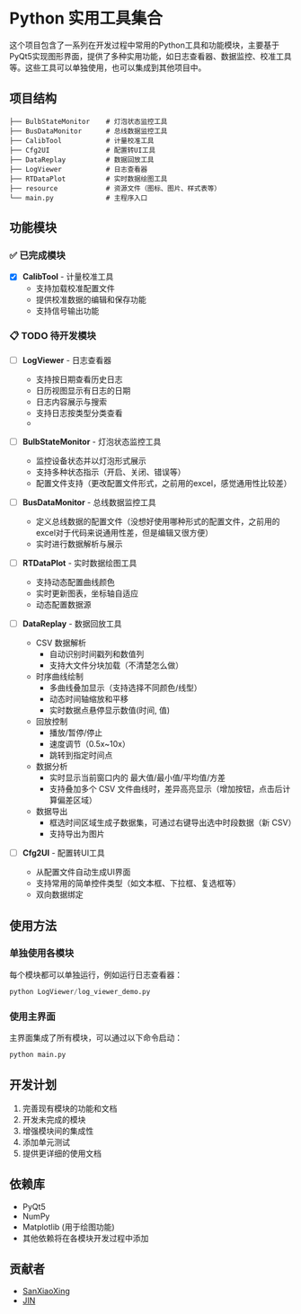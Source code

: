 # Python 实用工具集合

这个项目包含了一系列在开发过程中常用的Python工具和功能模块，主要基于PyQt5实现图形界面，提供了多种实用功能，如日志查看器、数据监控、校准工具等。这些工具可以单独使用，也可以集成到其他项目中。

## 项目结构

```
├── BulbStateMonitor    # 灯泡状态监控工具
├── BusDataMonitor      # 总线数据监控工具
├── CalibTool           # 计量校准工具
├── Cfg2UI              # 配置转UI工具
├── DataReplay          # 数据回放工具
├── LogViewer           # 日志查看器
├── RTDataPlot          # 实时数据绘图工具
├── resource            # 资源文件（图标、图片、样式表等）
└── main.py             # 主程序入口
```

## 功能模块

### ✅ 已完成模块

- [x] **CalibTool** - 计量校准工具
  - 支持加载校准配置文件
  - 提供校准数据的编辑和保存功能
  - 支持信号输出功能

### 📋 TODO 待开发模块

- [ ] **LogViewer** - 日志查看器
  - 支持按日期查看历史日志
  - 日历视图显示有日志的日期
  - 日志内容展示与搜索  
  - 支持日志按类型分类查看
  - 
- [ ] **BulbStateMonitor** - 灯泡状态监控工具
  - 监控设备状态并以灯泡形式展示
  - 支持多种状态指示（开启、关闭、错误等）
  - 配置文件支持（更改配置文件形式，之前用的excel，感觉通用性比较差）

- [ ] **BusDataMonitor** - 总线数据监控工具
  - 定义总线数据的配置文件（没想好使用哪种形式的配置文件，之前用的excel对于代码来说通用性差，但是编辑又很方便）
  - 实时进行数据解析与展示

- [ ] **RTDataPlot** - 实时数据绘图工具
  - 支持动态配置曲线颜色
  - 实时更新图表，坐标轴自适应
  - 动态配置数据源

- [ ] **DataReplay** - 数据回放工具
  - CSV 数据解析
    - 自动识别时间戳列和数值列
    - 支持大文件分块加载（不清楚怎么做）
  - 时序曲线绘制
    - 多曲线叠加显示（支持选择不同颜色/线型）
    - 动态时间轴缩放和平移
    - 实时数据点悬停显示数值(时间, 值)
  - 回放控制
    - 播放/暂停/停止
    - 速度调节（0.5x~10x）
    - 跳转到指定时间点
  - 数据分析
    - 实时显示当前窗口内的 最大值/最小值/平均值/方差
    - 支持叠加多个 CSV 文件曲线时，差异高亮显示（增加按钮，点击后计算偏差区域）
  - 数据导出
    - 框选时间区域生成子数据集，可通过右键导出选中时段数据（新 CSV）
    - 支持导出为图片

- [ ] **Cfg2UI** - 配置转UI工具
  - 从配置文件自动生成UI界面
  - 支持常用的简单控件类型（如文本框、下拉框、复选框等）
  - 双向数据绑定

## 使用方法

### 单独使用各模块

每个模块都可以单独运行，例如运行日志查看器：

```python
python LogViewer/log_viewer_demo.py
```

### 使用主界面

主界面集成了所有模块，可以通过以下命令启动：

```python
python main.py
```

## 开发计划

1. 完善现有模块的功能和文档
2. 开发未完成的模块
3. 增强模块间的集成性
4. 添加单元测试
5. 提供更详细的使用文档

## 依赖库

- PyQt5
- NumPy
- Matplotlib (用于绘图功能)
- 其他依赖将在各模块开发过程中添加

## 贡献者
- [SanXiaoXing](https://github.com/SanXiaoXing)
- [JIN](https://gitee.com/jjycode)
